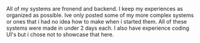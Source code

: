 All of my systems are fronend and backend. I keep my experiences as organized as possible. Ive only posted some of my more complex systems or ones that i had no idea how to make when i started them.
All of these systems were made in under 2 days each. I also have experience coding UI's but i chose not to showcase that here.
